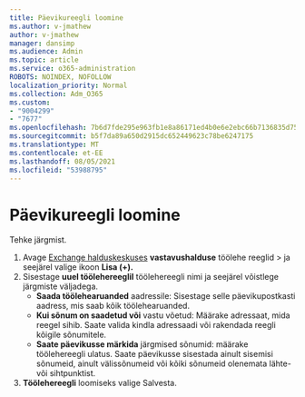```yaml
---
title: Päevikureegli loomine
ms.author: v-jmathew
author: v-jmathew
manager: dansimp
ms.audience: Admin
ms.topic: article
ms.service: o365-administration
ROBOTS: NOINDEX, NOFOLLOW
localization_priority: Normal
ms.collection: Adm_O365
ms.custom:
- "9004299"
- "7677"
ms.openlocfilehash: 7b6d7fde295e963fb1e8a86171ed4b0e6e2ebc66b7136835d75f5f8c1b19f9de
ms.sourcegitcommit: b5f7da89a650d2915dc652449623c78be6247175
ms.translationtype: MT
ms.contentlocale: et-EE
ms.lasthandoff: 08/05/2021
ms.locfileid: "53988795"
---
```

# <a name="create-a-journal-rule"></a>Päevikureegli loomine

Tehke järgmist.

1. Avage [Exchange halduskeskuses](https://go.microsoft.com/fwlink/p/?linkid=2059104) **vastavushalduse** töölehe reeglid  >  ja seejärel valige ikoon **Lisa (+).**
2. Sisestage **uuel töölehereeglil** töölehereegli nimi ja seejärel võistlege järgmiste väljadega.  
    - **Saada töölehearuanded** aadressile: Sisestage selle päevikupostkasti aadress, mis saab kõik töölehearuanded.  
    - **Kui sõnum on saadetud või** vastu võetud: Määrake adressaat, mida reegel sihib. Saate valida kindla adressaadi või rakendada reegli kõigile sõnumitele.  
    - **Saate päevikusse märkida** järgmised sõnumid: määrake töölehereegli ulatus. Saate päevikusse sisestada ainult sisemisi sõnumeid, ainult välissõnumeid või kõiki sõnumeid olenemata lähte- või sihtpunktist.
3. **Töölehereegli** loomiseks valige Salvesta.
